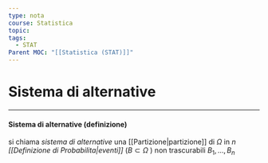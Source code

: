 ```yaml
---
type: nota
course: Statistica
topic: 
tags:
  - STAT
Parent MOC: "[[Statistica (STAT)]]"
---
```

# Sistema di alternative
---
#### Sistema di alternative (definizione)
si chiama _sistema di alternative_ una [[Partizione|partizione]] di $\Omega$ in $n$ _[[Definizione di Probabilita|eventi]]_ ($B\subset \Omega$ ) non trascurabili $B_1,\dots,B_n$